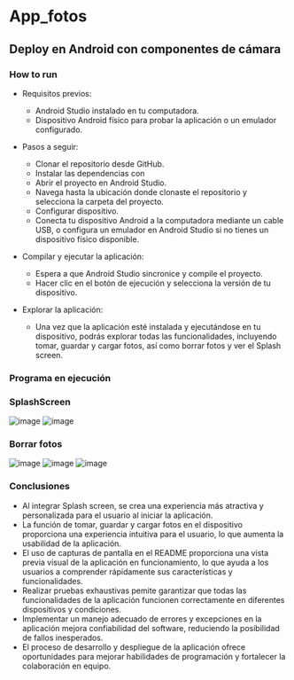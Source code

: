 # App_fotos

## Deploy en Android con componentes de cámara

### How to run
* Requisitos previos:
  * Android Studio instalado en tu computadora.
  * Dispositivo Android físico para probar la aplicación o un emulador configurado.

* Pasos a seguir:
  * Clonar el repositorio desde GitHub.
  * Instalar las dependencias con <npm i>
  * Abrir el proyecto en Android Studio.
  * Navega hasta la ubicación donde clonaste el repositorio y selecciona la carpeta del proyecto.
  * Configurar dispositivo.
  * Conecta tu dispositivo Android a la computadora mediante un cable USB, o configura un emulador en Android Studio si no tienes un dispositivo físico disponible.

* Compilar y ejecutar la aplicación:
  * Espera a que Android Studio sincronice y compile el proyecto.
  * Hacer clic en el botón de ejecución y selecciona la versión de tu dispositivo.

* Explorar la aplicación:
  * Una vez que la aplicación esté instalada y ejecutándose en tu dispositivo, podrás explorar todas las funcionalidades, incluyendo tomar, guardar y cargar fotos, así como borrar fotos y ver el Splash screen.

### Programa en ejecución

### SplashScreen
![image](https://github.com/JosephYM07/AppIonic_Camera/assets/117743484/649e2069-3007-4675-bbdb-54c44024f837)
![image](https://github.com/JosephYM07/AppIonic_Camera/assets/117743484/4b4567a2-68bf-4db4-95eb-4bb234007055)


### Borrar fotos
![image](https://github.com/JosephYM07/AppIonic_Camera/assets/117743484/d36c9a68-b403-4b0a-a141-e69507142658)
![image](https://github.com/JosephYM07/AppIonic_Camera/assets/117743484/a923f2a9-e603-487a-8617-3c90641d82e0)
![image](https://github.com/JosephYM07/AppIonic_Camera/assets/117743484/0ca27938-5fb1-45ef-a76d-f667645bbd62)

### Conclusiones
* Al integrar Splash screen, se crea una experiencia más atractiva y personalizada para el usuario al iniciar la aplicación.
* La función de tomar, guardar y cargar fotos en el dispositivo proporciona una experiencia intuitiva para el usuario, lo que aumenta la usabilidad de la aplicación.
* El uso de capturas de pantalla en el README proporciona una vista previa visual de la aplicación en funcionamiento, lo que ayuda a los usuarios a comprender rápidamente sus características y funcionalidades.
* Realizar pruebas exhaustivas pemite garantizar que todas las funcionalidades de la aplicación funcionen correctamente en diferentes dispositivos y condiciones.
* Implementar un manejo adecuado de errores y excepciones en la aplicación mejora confiabilidad del software, reduciendo la posibilidad de fallos inesperados.
* El proceso de desarrollo y despliegue de la aplicación ofrece oportunidades para mejorar habilidades de programación y fortalecer la colaboración en equipo.

